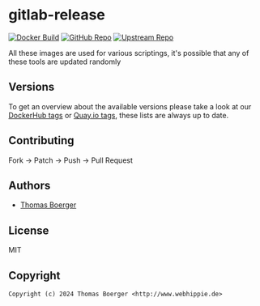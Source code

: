 # gitlab-release

[![Docker Build](https://github.com/toolhippie/gitlab-release/workflows/docker/badge.svg)](https://github.com/toolhippie/gitlab-release/actions?query=workflow%3Adocker) [![GitHub Repo](https://img.shields.io/badge/github-repo-yellowgreen)](https://github.com/toolhippie/gitlab-release) [![Upstream Repo](https://img.shields.io/badge/upstream-repo-yellow)](https://gitlab.com/gitlab-org/release-cli)

All these images are used for various scriptings, it's possible that any of
these tools are updated randomly

## Versions

To get an overview about the available versions please take a look at our
[DockerHub tags][dockerhub] or [Quay.io tags][quayio], these lists are always up
to date.

## Contributing

Fork -> Patch -> Push -> Pull Request

## Authors

*  [Thomas Boerger](https://github.com/tboerger)

## License

MIT

## Copyright

```console
Copyright (c) 2024 Thomas Boerger <http://www.webhippie.de>
```

[dockerhub]: https://hub.docker.com/r/toolhippie/gitlab-release/tags/
[quayio]: https://quay.io/repository/toolhippie/gitlab-release?tab=tags
